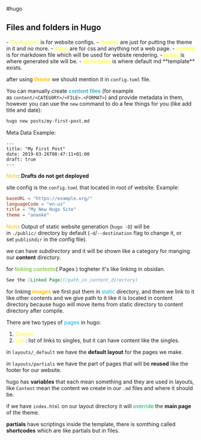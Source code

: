#hugo 
<h2>Files and folders in Hugo</h2>
- <font color="#ffff00"> Config.toml</font> is for website configs.
- <font color="#ffff00">themes</font> are just for putting the theme in it and no more.
- <font color="#ffff00">static</font> are for css  and anything not a web page.
- <font color="#ffff00">content</font> is for markdown file which will be used for website rendering.
- <font color="#ffff00">public</font> is where generated site will be.
- <font color="#ffff00">archetypes</font> is where default md **template** exists.

after using **<font color="#ffc000">theme</font>** we should mention it in `config.toml` file.

You can manually create **<font color="#4bacc6">content files</font>** (for example as `content/<CATEGORY>/<FILE>.<FORMAT>`) and provide metadata in them, however you can use the `new` command to do a few things for you (like add title and date):
```bash
hugo new posts/my-first-post.md
```

Meta Data Example:
```text
---
title: "My First Post"
date: 2019-03-26T08:47:11+01:00
draft: true
---
```
<font color="#ffc000">Note</font>: **Drafts do not get deployed**

site config is the `config.toml` that located in root of website.
Example: 
```toml
baseURL = "https://example.org/"
languageCode = "en-us"
title = "My New Hugo Site"
theme = "ananke"
```

<font color="#ffc000">Note</font>: Output of static website generation (`hugo -D`)  will be in `./public/` directory by default (`-d`/`--destination` flag to change it, or set `publishdir` in the config file).

we can have *subdirectory* and it will be shown like a category for manging our **content** directory.

for **<font color="#92d050"> linking contents</font>**( Pages ) togheter it's like linking in obsidan.
``` Markdown
See the [Linked Page](/path_in_content_directory)
```

for linking **<font color="#ffc000">images</font>** we first put them in <font color="#00b0f0">static</font> directory, and them we link to it like other contents and we give path to it like it is located in content directory because hugo will move items from static directory to content directory after compile.

There are two types of <font color="#00b0f0">pages</font> in hugo:
1. <font color="#ffff00">Singles</font>
2. <font color="#ffff00">List</font> : list of links to singles, but it can have content like the singles.

in `layouts/_default` we have  the **default layout** for the pages we make.

in `layouts/partials` we have the part of pages that will be **reused** like  the footer for our website.

hugo has **variables** that each mean something and they are used in layouts, like `Content` mean the content we create in our `.md` files and where it should be.

if we have `index.html` on our layout directory it will <font color="#00b050">override</font> the **main page** of the theme. 

**partials** have scriptings inside the template, there is somthing called **shortcodes** which are like partials but in files.